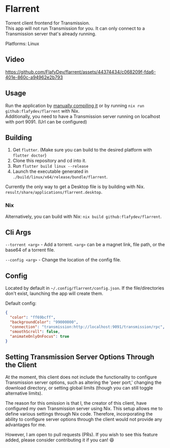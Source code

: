# Flarrent

Torrent client frontend for Transmission.  
This app will not run Transmission for you. It can only connect to a Transmission server that's already running.

Platforms: Linux

## Video

https://github.com/FlafyDev/flarrent/assets/44374434/c068209f-fda6-401e-860c-a94962e2b793

## Usage

Run the application by [manually compiling it](#building) or by running `nix run github:flafydev/flarrent` with Nix.  
Additionally, you need to have a Transmission server running on localhost with port 9091. (Url can be configured)  

## Building

1. Get `flutter`. (Make sure you can build to the desired platform with `flutter doctor`)
2. Clone this repository and cd into it.
3. Run `flutter build linux --release`
4. Launch the executable generated in `./build/linux/x64/release/bundle/flarrent`.

Currently the only way to get a Desktop file is by building with Nix. `result/share/applications/flarrent.desktop`.

### Nix

Alternatively, you can build with Nix: `nix build github:flafydev/flarrent`.

## Cli Args
`--torrent <arg>` - Add a torrent. `<arg>` can be a magnet link, file path, or the base64 of a torrent file.

`--config <arg>` - Change the location of the config file.

## Config

Located by default in `~/.config/flarrent/config.json`. If the file/directories don't exist, launching the app will
create them.

Default config:
```json
{
  "color": "ff69bcff",
  "backgroundColor": "99000000",
  "connection": "transmission:http://localhost:9091/transmission/rpc",
  "smoothScroll": false,
  "animateOnlyOnFocus": true
}
```


## Setting Transmission Server Options Through the Client

At the moment, this client does not include the functionality to configure Transmission server options,
such as altering the 'peer port,' changing the download directory, or setting global limits (though you can still toggle alternative limits).

The reason for this omission is that I, the creator of this client, have configured my own Transmission server using Nix.
This setup allows me to define various settings through Nix code.
Therefore, incorporating the ability to configure server options through the client would not provide any advantages for me.

However, I am open to pull requests (PRs). If you wish to see this feature added, please consider contributing it if you can! 😄
